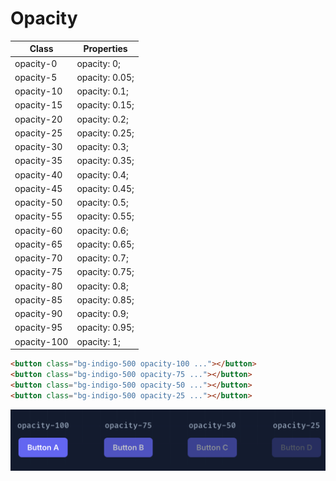 # Opacity

| Class       | Properties     |
| ----------- | -------------- |
| opacity-0   | opacity: 0;    |
| opacity-5   | opacity: 0.05; |
| opacity-10  | opacity: 0.1;  |
| opacity-15  | opacity: 0.15; |
| opacity-20  | opacity: 0.2;  |
| opacity-25  | opacity: 0.25; |
| opacity-30  | opacity: 0.3;  |
| opacity-35  | opacity: 0.35; |
| opacity-40  | opacity: 0.4;  |
| opacity-45  | opacity: 0.45; |
| opacity-50  | opacity: 0.5;  |
| opacity-55  | opacity: 0.55; |
| opacity-60  | opacity: 0.6;  |
| opacity-65  | opacity: 0.65; |
| opacity-70  | opacity: 0.7;  |
| opacity-75  | opacity: 0.75; |
| opacity-80  | opacity: 0.8;  |
| opacity-85  | opacity: 0.85; |
| opacity-90  | opacity: 0.9;  |
| opacity-95  | opacity: 0.95; |
| opacity-100 | opacity: 1;    |


```html
<button class="bg-indigo-500 opacity-100 ..."></button>
<button class="bg-indigo-500 opacity-75 ..."></button>
<button class="bg-indigo-500 opacity-50 ..."></button>
<button class="bg-indigo-500 opacity-25 ..."></button>
```

![An image](../images/common/opacity-1.png)